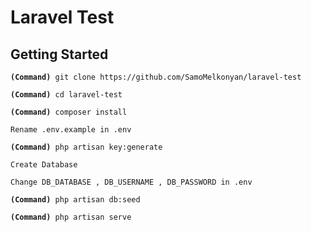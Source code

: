 <h1>Laravel Test</h1>
<h2>Getting Started</h2>
<pre><code><b>(Command)</b> git clone https://github.com/SamoMelkonyan/laravel-test</code></pre>
<pre><code><b>(Command)</b> cd laravel-test</code></pre>
<pre><code><b>(Command)</b> composer install</code></pre>
<pre><code>Rename .env.example in .env</code></pre>
<pre><code><b>(Command)</b> php artisan key:generate</code></pre>
<pre><code>Create Database</code></pre>
<pre><code>Change DB_DATABASE , DB_USERNAME , DB_PASSWORD in .env</code></pre>
<pre><code><b>(Command)</b> php artisan db:seed</code></pre>
<pre><code><b>(Command)</b> php artisan serve</code></pre>

